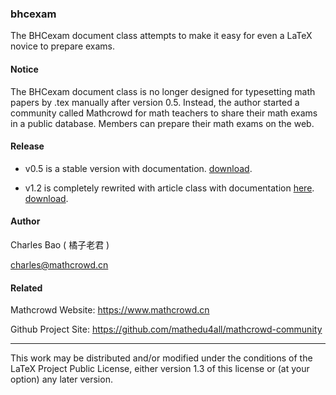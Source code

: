 ### bhcexam
The BHCexam document class attempts to make it easy for even a LaTeX novice to prepare exams.

#### Notice

The BHCexam document class is no longer designed for typesetting math papers by .tex manually after version 0.5. Instead, the author started a community called Mathcrowd for math teachers to share their math exams in a public database. Members can prepare their math exams on the web.

#### Release

* v0.5 is a stable version with documentation. [download](https://github.com/mathedu4all/bhcexam/releases/download/v0.5/bhcexam.zip).

* v1.2 is completely rewrited with article class with documentation [here](http://docs.mathcrowd.cn). [download](https://github.com/mathedu4all/bhcexam/releases/download/v1.2/bhcexam.zip).

#### Author

Charles Bao ( 橘子老君 )

charles@mathcrowd.cn

#### Related

Mathcrowd Website: https://www.mathcrowd.cn

Github Project Site: https://github.com/mathedu4all/mathcrowd-community

------

This work may be distributed and/or modified under the conditions of
the LaTeX Project Public License, either version 1.3 of this license
or (at your option) any later version.

